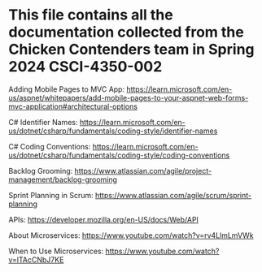# This file contains all the documentation collected from the Chicken Contenders team in Spring 2024 CSCI-4350-002

Adding Mobile Pages to MVC App:
https://learn.microsoft.com/en-us/aspnet/whitepapers/add-mobile-pages-to-your-aspnet-web-forms-mvc-application#architectural-options

C# Identifier Names:
https://learn.microsoft.com/en-us/dotnet/csharp/fundamentals/coding-style/identifier-names

C# Coding Conventions:
https://learn.microsoft.com/en-us/dotnet/csharp/fundamentals/coding-style/coding-conventions

Backlog Grooming:
https://www.atlassian.com/agile/project-management/backlog-grooming

Sprint Planning in Scrum:
https://www.atlassian.com/agile/scrum/sprint-planning

APIs:
https://developer.mozilla.org/en-US/docs/Web/API

About Microservices:
https://www.youtube.com/watch?v=rv4LlmLmVWk

When to Use Microservices:
https://www.youtube.com/watch?v=lTAcCNbJ7KE
